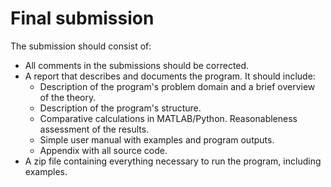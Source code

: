 # Final submission

The submission should consist of:

* All comments in the submissions should be corrected.
* A report that describes and documents the program. It should include:
    * Description of the program's problem domain and a brief overview of the theory.
    * Description of the program's structure.
    * Comparative calculations in MATLAB/Python. Reasonableness assessment of the results. 
    * Simple user manual with examples and program outputs.
    * Appendix with all source code.
* A zip file containing everything necessary to run the program, including examples.